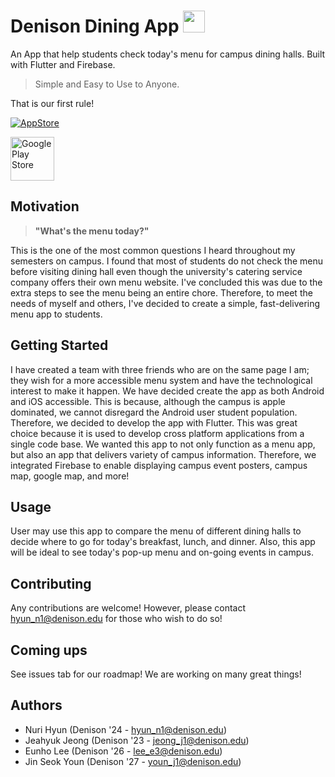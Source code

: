 # Denison Dining App  <img src="https://github.com/NuriHyun03/New_DenisonDining/assets/106914387/6a5e025f-c867-469e-87e7-684245027fd4" width="35">

An App that help students check today's menu for campus dining halls. 
Built with Flutter and Firebase.


> Simple and Easy to Use to Anyone.

That is our first rule!

[![AppStore](https://github.com/NuriHyun03/New_DenisonDining/assets/106914387/9b87dee1-bfb0-4978-9416-105a621fa924)](https://apps.apple.com/us/app/denison-dining/id6468892325)


<a href="https://play.google.com/store/apps/details?id=com.weMakeApp.denisonDining">
  <img src="https://github.com/NuriHyun03/New_DenisonDining/assets/106914387/f9aab28e-32e9-4c52-aab5-a30590199dc3" alt="Google Play Store" height="70">
</a>

## Motivation

> **"What's the menu today?"**

This is the one of the most common questions I heard throughout my semesters on campus. I found that most of students do not check the menu before visiting dining hall even though the university's catering service company offers their own menu website. I've concluded this was due to the extra steps to see the menu being an entire chore. Therefore, to meet the needs of myself and others, I've decided to create a simple, fast-delivering menu app to students.

## Getting Started

I have created a team with three friends who are on the same page I am; they wish for a more accessible menu system and have the technological interest to make it happen. We have decided create the app as both Android and iOS accessible. This is because, although the campus is apple dominated, we cannot disregard the Android user student population. Therefore, we decided to develop the app with Flutter. This was great choice because it is used to develop cross platform applications from a single code base. We wanted this app to not only function as a menu app, but also an app that delivers variety of campus information. Therefore, we integrated Firebase to enable displaying campus event posters, campus map, google map, and more!

## Usage

User may use this app to compare the menu of different dining halls to decide where to go for today's breakfast, lunch, and dinner. Also, this app will be ideal to see today's pop-up menu and on-going events in campus.

## Contributing

Any contributions are welcome! However, please contact hyun_n1@denison.edu for those who wish to do so!

## Coming ups

See issues tab for our roadmap! We are working on many great things!

## Authors

 - Nuri Hyun (Denison '24 - hyun_n1@denison.edu)
 - Jeahyuk Jeong (Denison '23 - jeong_j1@denison.edu)
 - Eunho Lee (Denison '26 - lee_e3@denison.edu)
 - Jin Seok Youn (Denison '27 - youn_j1@denison.edu)
